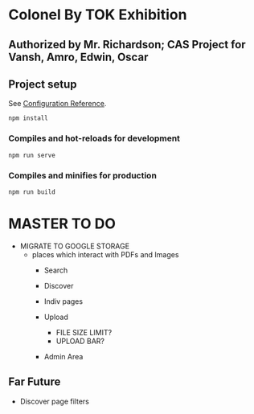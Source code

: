 # Colonel By TOK Exhibition

## Authorized by Mr. Richardson; CAS Project for Vansh, Amro, Edwin, Oscar

## Project setup
See [Configuration Reference](https://cli.vuejs.org/config/).
```
npm install
```

### Compiles and hot-reloads for development
```
npm run serve
```

### Compiles and minifies for production
```
npm run build
```

# MASTER TO DO
- MIGRATE TO GOOGLE STORAGE
    - places which interact with PDFs and Images
        - Search
        - Discover
        - Indiv pages

        - Upload
            - FILE SIZE LIMIT?
            - UPLOAD BAR?
        - Admin Area

## Far Future
- Discover page filters